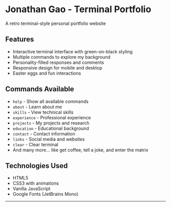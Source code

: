 # Jonathan Gao - Terminal Portfolio

A retro terminal-style personal portfolio website

## Features

- Interactive terminal interface with green-on-black styling
- Multiple commands to explore my background
- Personality-filled responses and comments
- Responsive design for mobile and desktop
- Easter eggs and fun interactions

## Commands Available

- `help` - Show all available commands
- `about` - Learn about me
- `skills` - View technical skills
- `experience` - Professional experience
- `projects` - My projects and research
- `education` - Educational background
- `contact` - Contact information
- `links` - Social media and websites
- `clear` - Clear terminal
- And many more... like get coffee, tell a joke, and enter the matrix


## Technologies Used

- HTML5
- CSS3 with animations
- Vanilla JavaScript
- Google Fonts (JetBrains Mono)

---
